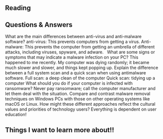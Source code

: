 ## Reading 

## Questions & Answers

What are the main differences between anti-virus and anti-malware software?
anti-virus: This prevents computers from getting a virus.
Anti-malware: This prevents the computer from getting an umbrella of different attacks, including viruses, spyware, and adware.
 
What are some signs or symptoms that may indicate a malware infection on your PC?
This happened to me recently. My computer was dying randomly; it became much slower and slower, and things kept popping up.
Explain the difference between a full system scan and a quick scan when using antimalware software.
Full scan: a deep clean of the computer
Quick scan: tidying up a computer
What should you do if your computer is infected with ransomware?
Never pay ransomware; call the computer manufacturer and let them deal with the situation.
Compare and contrast malware removal techniques on Windows PCs with those on other operating systems like macOS or Linux. How might these different approaches reflect the cultural values and priorities of technology users?
Everything is dependent on user education!

 ## Things I want to learn more about!!

 
